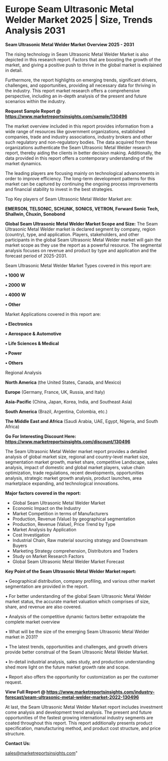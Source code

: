 # Europe Seam Ultrasonic Metal Welder Market 2025 | Size, Trends Analysis 2031

<Strong> Seam Ultrasonic Metal Welder Market Overview 2025 - 2031</strong>

The rising technology in Seam Ultrasonic Metal Welder Market is also depicted in this research report. Factors that are boosting the growth of the market, and giving a positive push to thrive in the global market is explained in detail.

Furthermore, the report highlights on emerging trends, significant drivers, challenges, and opportunities, providing all necessary data for thriving in the industry. This report market research offers a comprehensive perspective, including an in-depth analysis of the present and future scenarios within the industry.

<strong>Request Sample Report @ <a href=https://www.marketreportsinsights.com/sample/130496>https://www.marketreportsinsights.com/sample/130496</a></strong>

The market overview included in this report provides information from a wide range of resources like government organizations, established companies, trade and industry associations, industry brokers and other such regulatory and non-regulatory bodies. The data acquired from these organizations authenticate the Seam Ultrasonic Metal Welder research report, thereby aiding the clients in better decision making. Additionally, the data provided in this report offers a contemporary understanding of the market dynamics.

The leading players are focusing mainly on technological advancements in order to improve efficiency. The long-term development patterns for this market can be captured by continuing the ongoing process improvements and financial stability to invest in the best strategies.

Top Key players of Seam Ultrasonic Metal Welder Market are:

<strong>EMERSON, TELSONIC, SCHUNK, SONICS, VETRON, Forward Sonic Tech, Shallwin, Chuxin, Sonobond</strong>

<strong><b>Global Seam Ultrasonic Metal Welder Market Scope and Size:</b></strong>
The Seam Ultrasonic Metal Welder market is declared segment by company, region (country), type, and application. Players, stakeholders, and other participants in the global Seam Ultrasonic Metal Welder market will gain the market scope as they use the report as a powerful resource. The segmental analysis focuses on revenue and product by type and application and the forecast period of 2025-2031.

Seam Ultrasonic Metal Welder Market Types covered in this report are:

<strong>• 1000 W

• 2000 W

• 4000 W

• Other</strong>

Market Applications covered in this report are:

<strong>• Electronics

• Aerospace & Automotive

• Life Sciences & Medical

• Power

• Others</strong> 

Regional Analysis

<strong>North America</strong> (the United States, Canada, and Mexico)

<strong>Europe</strong> (Germany, France, UK, Russia, and Italy)

<strong>Asia-Pacific</strong> (China, Japan, Korea, India, and Southeast Asia)

<strong>South America</strong> (Brazil, Argentina, Colombia, etc.)

<strong>The Middle East and Africa</strong> (Saudi Arabia, UAE, Egypt, Nigeria, and South Africa)

<strong>Go For Interesting Discount Here: <a href=https://www.marketreportsinsights.com/discount/130496>https://www.marketreportsinsights.com/discount/130496</a></strong>

The Seam Ultrasonic Metal Welder market report provides a detailed analysis of global market size, regional and country-level market size, segmentation market growth, market share, competitive Landscape, sales analysis, impact of domestic and global market players, value chain optimization, trade regulations, recent developments, opportunities analysis, strategic market growth analysis, product launches, area marketplace expanding, and technological innovations.

<strong><b>Major factors covered in the report:</b></strong>
<ul>
  <li>Global Seam Ultrasonic Metal Welder Market </li>
  <li>Economic Impact on the Industry</li>
  <li>Market Competition in terms of Manufacturers</li>
  <li>Production, Revenue (Value) by geographical segmentation</li>
  <li>Production, Revenue (Value), Price Trend by Type</li>
  <li>Market Analysis by Application</li>
  <li>Cost Investigation</li>
  <li>Industrial Chain, Raw material sourcing strategy and Downstream Buyers</li>
  <li>Marketing Strategy comprehension, Distributors and Traders</li>
  <li>Study on Market Research Factors</li>
  <li>Global Seam Ultrasonic Metal Welder Market Forecast</li>
</ul>

<strong><b>Key Point of the Seam Ultrasonic Metal Welder Market report:</b></strong>

• Geographical distribution, company profiling, and various other market segmentation are provided in the report.

• For better understanding of the global Seam Ultrasonic Metal Welder market status, the accurate market valuation which comprises of size, share, and revenue are also covered.

• Analysis of the competitive dynamic factors better extrapolate the complete market overview

• What will be the size of the emerging Seam Ultrasonic Metal Welder market in 2031?

• The latest trends, opportunities and challenges, and growth drivers provide better construal of the Seam Ultrasonic Metal Welder Market.

• In-detail industrial analysis, sales study, and production understanding shed more light on the future market growth rate and scope.

• Report also offers the opportunity for customization as per the customer request.

<strong><b>View Full Report @ <a href=https://www.marketreportsinsights.com/industry-forecast/seam-ultrasonic-metal-welder-market-2022-130496>https://www.marketreportsinsights.com/industry-forecast/seam-ultrasonic-metal-welder-market-2022-130496</a></b></strong>


At last, the Seam Ultrasonic Metal Welder Market report includes investment come analysis and development trend analysis. The present and future opportunities of the fastest growing international industry segments are coated throughout this report. This report additionally presents product specification, manufacturing method, and product cost structure, and price structure.

<strong>Contact Us:</strong>

sales@marketreportsinsights.com"
